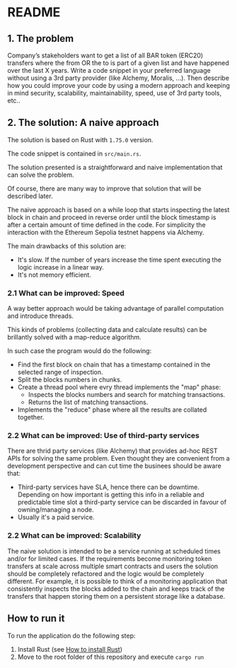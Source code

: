 # README

## 1. The problem

Company’s stakeholders want to get a list of all BAR token (ERC20) transfers where the from OR the to is part of a given list and have happened over the last X years.
Write a code snippet in your preferred language without using a 3rd party provider (like Alchemy, Moralis, ...).
Then describe how you could improve your code by using a modern approach and keeping in mind security, scalability, maintainability, speed, use of 3rd party tools, etc..

## 2. The solution: A naive approach
The solution is based on Rust with `1.75.0` version.

The code snippet is contained in `src/main.rs`.

The solution presented is a straightforward and naive implementation that can solve the problem.

Of course, there are many way to improve that solution that will be described later.

The naive approach is based on a while loop that starts inspecting the latest block in chain and proceed in reverse order until the block timestamp is after a certain amount of time defined in the code.
For simplicity the interaction with the Ethereum Sepolia testnet happens via Alchemy.

The main drawbacks of this solution are:

- It's slow. If the number of years increase the time spent executing the logic increase in a linear way.
- It's not memory efficient.

### 2.1 What can be improved: Speed

A way better approach would be taking advantage of parallel computation and introduce threads.

This kinds of problems (collecting data and calculate results) can be brillantly solved with a map-reduce algorithm.

In such case the program would do the following:

- Find the first block on chain that has a timestamp contained in the selected range of inspection.
- Split the blocks numbers in chunks.
- Create a thread pool where evry thread implements the "map" phase:
  - Inspects the blocks numbers and search for matching transactions.
  - Returns the list of matching transactions.
- Implements the "reduce" phase where all the results are collated together.

### 2.2 What can be improved: Use of third-party services

There are thrid party services (like Alchemy) that provides ad-hoc REST APIs for solving the same problem. Even thought they are convenient from a development perspective and can cut time the businees should be aware that:

- Third-party services have SLA, hence there can be downtime. Depending on how important is getting this info in a reliable and predictable time slot a third-party service can be discarded in favour of owning/managing a node.
- Usually it's a paid service.

### 2.2 What can be improved: Scalability

The naive solution is intended to be a service running at scheduled times and/or for limited cases. If the requirements become monitoring token transfers at scale across multiple smart contracts and users the solution should be completely refactored and the logic would be completely different. For example, it is possible to think of a monitoring application that consistently inspects the blocks added to the chain and keeps track of the transfers that happen storing them on a persistent storage like a database.

## How to run it

To run the application do the following step:

1. Install Rust (see [How to install Rust](https://www.rust-lang.org/tools/install))
2. Move to the root folder of this repository and execute `cargo run`